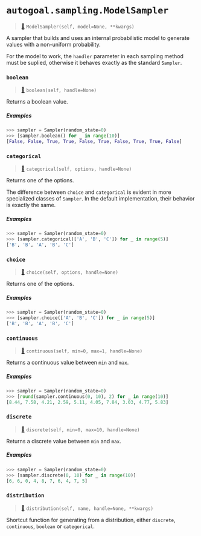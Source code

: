 # `autogoal.sampling.ModelSampler`

> [📝](/usr/lib/python3/dist-packages/autogoal/sampling/__init__.py#L113)
> `ModelSampler(self, model=None, **kwargs)`

A sampler that builds and uses an internal probabilistic model to generate
values with a non-uniform probability.

For the model to work, the `handler` parameter in each sampling method
must be suplied, otherwise it behaves exactly as the standard `Sampler`.
### `boolean`

> [📝](/usr/lib/python3/dist-packages/autogoal/sampling/__init__.py#L191)
> `boolean(self, handle=None)`

Returns a boolean value.

##### Examples

```python
>>> sampler = Sampler(random_state=0)
>>> [sampler.boolean() for _ in range(10)]
[False, False, True, True, False, True, False, True, True, False]

```
### `categorical`

> [📝](/usr/lib/python3/dist-packages/autogoal/sampling/__init__.py#L199)
> `categorical(self, options, handle=None)`

Returns one of the options.

The difference between `choice` and `categorical` is evident in more specialized
classes of `Sampler`. In the default implementation, their behavior is exactly the same.

##### Examples

```python
>>> sampler = Sampler(random_state=0)
>>> [sampler.categorical(['A', 'B', 'C']) for _ in range(5)]
['B', 'B', 'A', 'B', 'C']

```
### `choice`

> [📝](/usr/lib/python3/dist-packages/autogoal/sampling/__init__.py#L156)
> `choice(self, options, handle=None)`

Returns one of the options.

##### Examples

```python
>>> sampler = Sampler(random_state=0)
>>> [sampler.choice(['A', 'B', 'C']) for _ in range(5)]
['B', 'B', 'A', 'B', 'C']

```
### `continuous`

> [📝](/usr/lib/python3/dist-packages/autogoal/sampling/__init__.py#L181)
> `continuous(self, min=0, max=1, handle=None)`

Returns a continuous value between `min` and `max`.

##### Examples

```python
>>> sampler = Sampler(random_state=0)
>>> [round(sampler.continuous(0, 10), 2) for _ in range(10)]
[8.44, 7.58, 4.21, 2.59, 5.11, 4.05, 7.84, 3.03, 4.77, 5.83]

```
### `discrete`

> [📝](/usr/lib/python3/dist-packages/autogoal/sampling/__init__.py#L171)
> `discrete(self, min=0, max=10, handle=None)`

Returns a discrete value between `min` and `max`.

##### Examples

```python
>>> sampler = Sampler(random_state=0)
>>> [sampler.discrete(0, 10) for _ in range(10)]
[6, 6, 0, 4, 8, 7, 6, 4, 7, 5]

```
### `distribution`

> [📝](/usr/lib/python3/dist-packages/autogoal/sampling/__init__.py#L39)
> `distribution(self, name, handle=None, **kwargs)`

Shortcut function for generating from a distribution,
either `discrete`, `continuous`, `boolean` or `categorical`.
